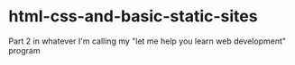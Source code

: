 # html-css-and-basic-static-sites
Part 2 in whatever I'm calling my "let me help you learn web development" program 
